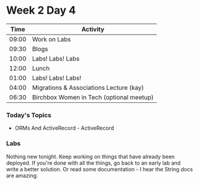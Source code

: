 # Week 2 Day 4

| Time | Activity |
| --- | --- |
| 09:00 | Work on Labs |
| 09:30 | Blogs |
| 10:00 | Labs! Labs! Labs |
| 12:00 | Lunch |
| 01:00 | Labs! Labs! Labs! |
| 04:00 | Migrations & Associations Lecture (kay) |
| 06:30 | Birchbox Women in Tech (optional meetup) |

### Today's Topics
+ ORMs And ActiveRecord - ActiveRecord


### Labs
Nothing new tonight.  Keep working on things that have already been deployed.  If you're done with all the things, go back to an early lab and write a better solution. Or read some documentation - I hear the String docs are amazing.
